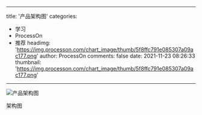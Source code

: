 
---
title: '产品架构图'
categories: 
 - 学习
 - ProcessOn
 - 推荐
headimg: 'https://img.processon.com/chart_image/thumb/5f8ffc791e085307a09ac177.png'
author: ProcessOn
comments: false
date: 2021-11-23 08:26:33
thumbnail: 'https://img.processon.com/chart_image/thumb/5f8ffc791e085307a09ac177.png'
---

<div>   
<img class="thumb" alt="产品架构图" src="https://img.processon.com/chart_image/thumb/5f8ffc791e085307a09ac177.png" referrerpolicy="no-referrer">
<p>架构图</p>  
</div>
            